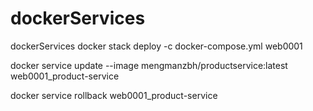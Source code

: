 # dockerServices
dockerServices
docker stack deploy -c docker-compose.yml web0001 

docker service update --image mengmanzbh/productservice:latest web0001_product-service



docker service rollback web0001_product-service
